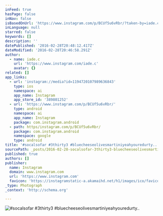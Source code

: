 ```yaml
---
inFeed: true
hasPage: false
inNav: false
isBasedOnUrl: 'https://www.instagram.com/p/BCUf5u6vRbr/?taken-by=iade.c'
inLanguage: null
starred: false
keywords: []
description: ''
datePublished: '2016-02-28T20:48:12.417Z'
dateModified: '2016-02-28T20:46:58.291Z'
author:
  - name: iade.c
    url: 'https://www.instagram.com/iade.c'
    avatar: {}
related: []
app_links:
  - url: 'instagram://media?id=1194720107989636843'
    type: ios
    namespace: ai
    app_name: Instagram
    app_store_id: '389801252'
  - url: 'https://www.instagram.com/p/BCUf5u6vRbr/'
    type: android
    namespace: ai
    app_name: Instagram
    package: com.instagram.android
  - path: https/instagram.com/p/BCUf5u6vRbr/
    package: com.instagram.android
    namespace: google
    type: android
title: '#socalsofar #3thirty3 #bluecheeseolivesmartiniyeahyouredurty..'
sourcePath: _posts/2016-02-28-socalsofar-3thirty3-bluecheeseolivesmartiniyeahyouredurty.md
published: true
authors: []
publisher:
  name: Instagram
  domain: www.instagram.com
  url: 'https://www.instagram.com'
  favicon: 'https://instagramstatic-a.akamaihd.net/h1/images/ico/favicon.ico/7cdab0872b15.ico'
_type: Photograph
_context: 'http://schema.org'

---
```

![&num;socalsofar &num;3thirty3 &num;bluecheeseolivesmartiniyeahyouredurty&period;&period;](https://scontent.cdninstagram.com/t51.2885-15/s640x640/sh0.08/e35/12750366_1030332207025987_188955734_n.jpg?ig_cache_key=MTE5NDcyMDEwNzk4OTYzNjg0Mw%3D%3D.2)